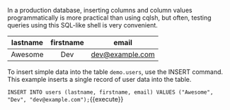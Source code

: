 In a production database, inserting columns and column values programmatically is more practical than using cqlsh, but often, testing queries using this SQL-like shell is very convenient.

| lastname             | firstname | email |          
| :---:                 | :---:   | :---:        | 
| Awesome  | Dev |dev@example.com    |  

To insert simple data into the table `demo.users`, use the INSERT command. This example inserts a single record of user data into the table.

`INSERT INTO users (lastname, firstname, email) VALUES ("Awesome", "Dev", "dev@example.com");`{{execute}}
